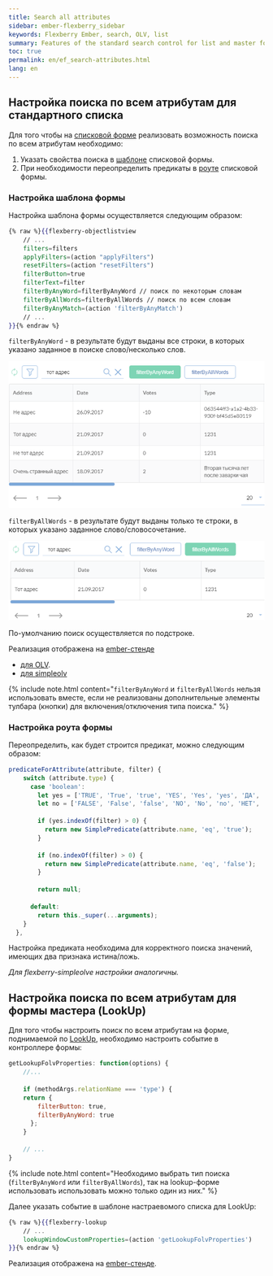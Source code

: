 ```yaml
---
title: Search all attributes
sidebar: ember-flexberry_sidebar
keywords: Flexberry Ember, search, OLV, list
summary: Features of the standard search control for list and master forms (raised by LookUp)
toc: true
permalink: en/ef_search-attributes.html
lang: en
---
```


## Настройка поиска по всем атрибутам для стандартного списка

Для того чтобы на [списковой форме](ef_object-list-view.html) реализовать возможность поиска по всем атрибутам необходимо:

1. Указать свойства поиска в [шаблоне](ef_template.html) списковой формы.
2. При необходимости переопределить предикаты в [роуте](ef_route.html) списковой формы.

### Настройка шаблона формы

Настройка шаблона формы осуществляется следующим образом:

```hbs
{% raw %}{{flexberry-objectlistview
    // ...
    filters=filters
    applyFilters=(action "applyFilters")
    resetFilters=(action "resetFilters")
    filterButton=true
    filterText=filter
    filterByAnyWord=filterByAnyWord // поиск по некоторым словам
    filterByAllWords=filterByAllWords // поиск по всем словам
    filterByAnyMatch=(action 'filterByAnyMatch')
    // ...
}}{% endraw %}
```

`filterByAnyWord` - в результате будут выданы все строки, в которых указано заданное в поиске слово/несколько слов.

![](/images/pages/products/ember-flexberry/controls/filter-by-any-word.png)

`filterByAllWords` - в результате будут выданы только те строки, в которых указано заданное слово/словосочетание.

![](/images/pages/products/ember-flexberry/controls/filter-by-all-words.png)

По-умолчанию поиск осуществляется по подстроке.

Реализация отображена на [ember-стенде](https://flexberry-ember-dev.firebaseapp.com/)
* [для OLV](https://flexberry-ember-dev.firebaseapp.com/components-examples/flexberry-objectlistview/custom-filter?filterCondition=and&perPage=20).
* [для simpleolv](https://flexberry-ember-dev.firebaseapp.com/components-examples/flexberry-simpleolv/custom-filter)

{% include note.html content="`filterByAnyWord` и `filterByAllWords` нельзя использовать вместе, если не реализованы дополнительные элементы тулбара (кнопки) для включения/отключения типа поиска." %}

### Настройка роута формы

Переопределить, как будет строится предикат, можно следующим образом:

```javascript
predicateForAttribute(attribute, filter) {
    switch (attribute.type) {
      case 'boolean':
        let yes = ['TRUE', 'True', 'true', 'YES', 'Yes', 'yes', 'ДА', 'Да', 'да', '1', '+'];
        let no = ['FALSE', 'False', 'false', 'NO', 'No', 'no', 'НЕТ', 'Нет', 'нет', '0', '-'];

        if (yes.indexOf(filter) > 0) {
          return new SimplePredicate(attribute.name, 'eq', 'true');
        }

        if (no.indexOf(filter) > 0) {
          return new SimplePredicate(attribute.name, 'eq', 'false');
        }

        return null;

      default:
        return this._super(...arguments);
    }
  },
```

Настройка предиката необходима для корректного поиска значений, имеющих два признака истина/ложь.

_Для flexberry-simpleolve настройки аналогичны._

## Настройка поиска по всем атрибутам для формы мастера (LookUp)

Для того чтобы настроить поиск по всем атрибутам на форме, поднимаемой по [LookUp](ef_lookup.html), необходимо настроить событие в контроллере формы:

```javascript
getLookupFolvProperties: function(options) {
    //...

    if (methodArgs.relationName === 'type') {
    return {
        filterButton: true,
        filterByAnyWord: true
      };
    }

    // ...
}
```

{% include note.html content="Необходимо выбрать тип поиска (`filterByAnyWord` или `filterByAllWords`), так на lookup-форме использовать использовать можно только один из них." %}

Далее указать событие в шаблоне настраевомого списка для LookUp:

```hbs
{% raw %}{{flexberry-lookup
    // ...
    lookupWindowCustomProperties=(action 'getLookupFolvProperties')
}}{% endraw %}
```

Реализация отображена на [ember-стенде](https://flexberry-ember-dev.firebaseapp.com/components-examples/flexberry-lookup/customizing-window-example).
